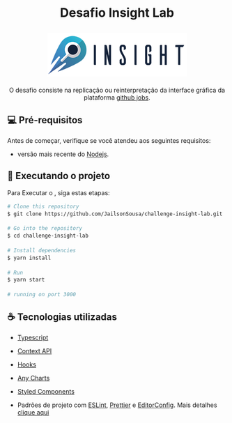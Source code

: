 <h1 align="center">Desafio Insight Lab</h1>

<h2 align="center">
  <img src="https://github.com/JailsonSousa/challenge-insight-lab/blob/main/LogoInsightColor.png" alt="Logotipo Insight Lab"/>
</h2>

<p align="center">
 O desafio consiste na replicação ou reinterpretação da interface gráfica da plataforma <a href="https://jobs.github.com" target="_blank">github jobs</a>.
</p>



## 💻 Pré-requisitos

Antes de começar, verifique se você atendeu aos seguintes requisitos:

* versão mais recente do [Nodejs](https://nodejs.org/en/).

## 🚀 Executando o projeto <challenge-insight-lab>

Para Executar o <Challenge Insight Lab>, siga estas etapas:

```bash
# Clone this repository
$ git clone https://github.com/JailsonSousa/challenge-insight-lab.git

# Go into the repository
$ cd challenge-insight-lab

# Install dependencies
$ yarn install

# Run
$ yarn start

# running on port 3000
```

## ☕ Tecnologias utilizadas

- [Typescript](https://www.typescriptlang.org/)
- [Context API](https://pt-br.reactjs.org/docs/context.html)
- [Hooks](https://pt-br.reactjs.org/docs/hooks-intro.html)
- [Any Charts](https://www.anychart.com/pt/technical-integrations/samples/react-charts/)
- [Styled Components](https://styled-components.com/)

- Padrões de projeto com [ESLint](https://eslint.org/), [Prettier](https://prettier.io/) e [EditorConfig](https://editorconfig.org/). Mais detalhes [clique aqui](https://www.notion.so/Padr-es-de-projeto-com-ESLint-Prettier-e-EditorConfig-0b57b47a24724c859c0cf226aa0cc3a7)
